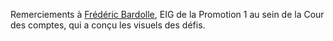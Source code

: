 Remerciements à [Frédéric Bardolle](https://twitter.com/seiteta), EIG
de la Promotion 1 au sein de la Cour des comptes, qui a conçu les
visuels des défis.
